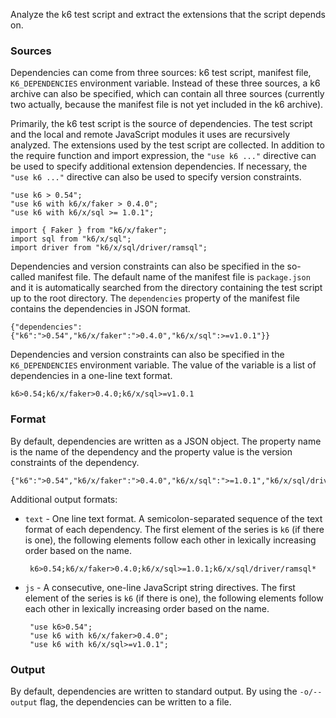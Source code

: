 Analyze the k6 test script and extract the extensions that the script depends on.

### Sources

Dependencies can come from three sources: k6 test script, manifest file, `K6_DEPENDENCIES` environment variable. Instead of these three sources, a k6 archive can also be specified, which can contain all three sources (currently two actually, because the manifest file is not yet included in the k6 archive).

Primarily, the k6 test script is the source of dependencies. The test script and the local and remote JavaScript modules it uses are recursively analyzed. The extensions used by the test script are collected. In addition to the require function and import expression, the `"use k6 ..."` directive can be used to specify additional extension dependencies. If necessary, the `"use k6 ..."` directive can also be used to specify version constraints.

    "use k6 > 0.54";
    "use k6 with k6/x/faker > 0.4.0";
    "use k6 with k6/x/sql >= 1.0.1";

    import { Faker } from "k6/x/faker";
    import sql from "k6/x/sql";
    import driver from "k6/x/sql/driver/ramsql";

Dependencies and version constraints can also be specified in the so-called manifest file. The default name of the manifest file is `package.json` and it is automatically searched from the directory containing the test script up to the root directory. The `dependencies` property of the manifest file contains the dependencies in JSON format.

    {"dependencies":{"k6":">0.54","k6/x/faker":">0.4.0","k6/x/sql":>=v1.0.1"}}

Dependencies and version constraints can also be specified in the `K6_DEPENDENCIES` environment variable. The value of the variable is a list of dependencies in a one-line text format.

    k6>0.54;k6/x/faker>0.4.0;k6/x/sql>=v1.0.1

### Format

By default, dependencies are written as a JSON object. The property name is the name of the dependency and the property value is the version constraints of the dependency.

    {"k6":">0.54","k6/x/faker":">0.4.0","k6/x/sql":">=1.0.1","k6/x/sql/driver/ramsql":"*"}

Additional output formats:

 * `text` - One line text format. A semicolon-separated sequence of the text format of each dependency. The first element of the series is `k6` (if there is one), the following elements follow each other in lexically increasing order based on the name.

        k6>0.54;k6/x/faker>0.4.0;k6/x/sql>=1.0.1;k6/x/sql/driver/ramsql*

 * `js` - A consecutive, one-line JavaScript string directives. The first element of the series is `k6` (if there is one), the following elements follow each other in lexically increasing order based on the name.

        "use k6>0.54";
        "use k6 with k6/x/faker>0.4.0";
        "use k6 with k6/x/sql>=v1.0.1";

### Output

By default, dependencies are written to standard output. By using the `-o/--output` flag, the dependencies can be written to a file.

